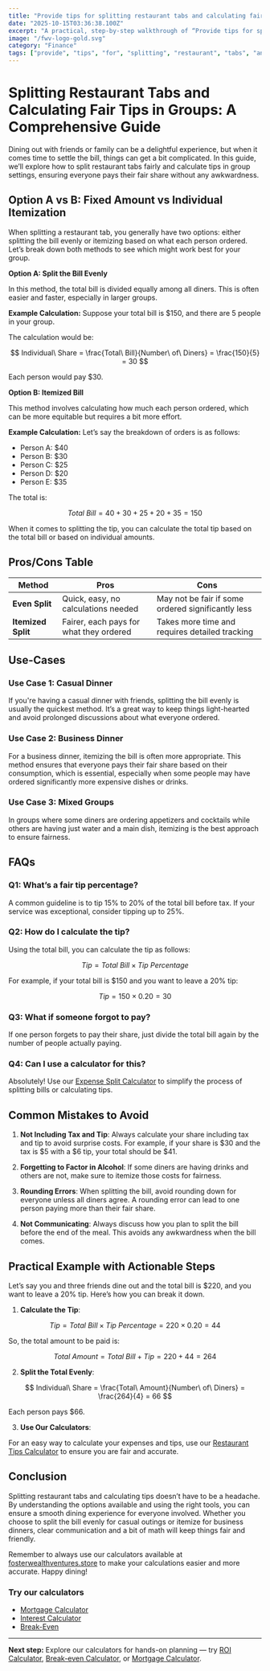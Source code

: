 ```yaml
---
title: "Provide tips for splitting restaurant tabs and calculating fair tips in groups — Complete Guide"
date: "2025-10-15T03:36:38.100Z"
excerpt: "A practical, step-by-step walkthrough of “Provide tips for splitting restaurant tabs and calculating fair tips in groups”."
image: "/fwv-logo-gold.svg"
category: "Finance"
tags: ["provide", "tips", "for", "splitting", "restaurant", "tabs", "and", "calculating"]
---
```


# Splitting Restaurant Tabs and Calculating Fair Tips in Groups: A Comprehensive Guide

Dining out with friends or family can be a delightful experience, but when it comes time to settle the bill, things can get a bit complicated. In this guide, we’ll explore how to split restaurant tabs fairly and calculate tips in group settings, ensuring everyone pays their fair share without any awkwardness. 

## Option A vs B: Fixed Amount vs Individual Itemization

When splitting a restaurant tab, you generally have two options: either splitting the bill evenly or itemizing based on what each person ordered. Let’s break down both methods to see which might work best for your group.

**Option A: Split the Bill Evenly**

In this method, the total bill is divided equally among all diners. This is often easier and faster, especially in larger groups.

**Example Calculation:**
Suppose your total bill is $150, and there are 5 people in your group. 

The calculation would be:

$$
Individual\ Share = \frac{Total\ Bill}{Number\ of\ Diners} = \frac{150}{5} = 30
$$

Each person would pay $30. 

**Option B: Itemized Bill**

This method involves calculating how much each person ordered, which can be more equitable but requires a bit more effort.

**Example Calculation:**
Let’s say the breakdown of orders is as follows:

- Person A: $40
- Person B: $30
- Person C: $25
- Person D: $20
- Person E: $35

The total is:

$$
Total\ Bill = 40 + 30 + 25 + 20 + 35 = 150
$$

When it comes to splitting the tip, you can calculate the total tip based on the total bill or based on individual amounts.

## Pros/Cons Table

| Method            | Pros                                               | Cons                                          |
|-------------------|----------------------------------------------------|-----------------------------------------------|
| **Even Split**    | Quick, easy, no calculations needed                | May not be fair if some ordered significantly less |
| **Itemized Split**| Fairer, each pays for what they ordered           | Takes more time and requires detailed tracking |

## Use-Cases

### Use Case 1: Casual Dinner 

If you're having a casual dinner with friends, splitting the bill evenly is usually the quickest method. It’s a great way to keep things light-hearted and avoid prolonged discussions about what everyone ordered.

### Use Case 2: Business Dinner 

For a business dinner, itemizing the bill is often more appropriate. This method ensures that everyone pays their fair share based on their consumption, which is essential, especially when some people may have ordered significantly more expensive dishes or drinks.

### Use Case 3: Mixed Groups 

In groups where some diners are ordering appetizers and cocktails while others are having just water and a main dish, itemizing is the best approach to ensure fairness.

## FAQs

### Q1: What’s a fair tip percentage?

A common guideline is to tip 15% to 20% of the total bill before tax. If your service was exceptional, consider tipping up to 25%.

### Q2: How do I calculate the tip?

Using the total bill, you can calculate the tip as follows:

$$
Tip = Total\ Bill \times Tip\ Percentage
$$

For example, if your total bill is $150 and you want to leave a 20% tip:

$$
Tip = 150 \times 0.20 = 30
$$

### Q3: What if someone forgot to pay?

If one person forgets to pay their share, just divide the total bill again by the number of people actually paying.

### Q4: Can I use a calculator for this?

Absolutely! Use our [Expense Split Calculator](/calculators) to simplify the process of splitting bills or calculating tips.

## Common Mistakes to Avoid

1. **Not Including Tax and Tip**: Always calculate your share including tax and tip to avoid surprise costs. For example, if your share is $30 and the tax is $5 with a $6 tip, your total should be $41.

2. **Forgetting to Factor in Alcohol**: If some diners are having drinks and others are not, make sure to itemize those costs for fairness.

3. **Rounding Errors**: When splitting the bill, avoid rounding down for everyone unless all diners agree. A rounding error can lead to one person paying more than their fair share.

4. **Not Communicating**: Always discuss how you plan to split the bill before the end of the meal. This avoids any awkwardness when the bill comes.

## Practical Example with Actionable Steps

Let’s say you and three friends dine out and the total bill is $220, and you want to leave a 20% tip. Here’s how you can break it down.

1. **Calculate the Tip**:

$$
Tip = Total\ Bill \times Tip\ Percentage = 220 \times 0.20 = 44
$$

So, the total amount to be paid is:

$$
Total\ Amount = Total\ Bill + Tip = 220 + 44 = 264
$$

2. **Split the Total Evenly**:

$$
Individual\ Share = \frac{Total\ Amount}{Number\ of\ Diners} = \frac{264}{4} = 66
$$

Each person pays $66.

3. **Use Our Calculators**:

For an easy way to calculate your expenses and tips, use our [Restaurant Tips Calculator](/calculators) to ensure you are fair and accurate.

## Conclusion

Splitting restaurant tabs and calculating tips doesn’t have to be a headache. By understanding the options available and using the right tools, you can ensure a smooth dining experience for everyone involved. Whether you choose to split the bill evenly for casual outings or itemize for business dinners, clear communication and a bit of math will keep things fair and friendly. 

Remember to always use our calculators available at [fosterwealthventures.store](https://fosterwealthventures.store/calculators) to make your calculations easier and more accurate. Happy dining!



### Try our calculators
- [Mortgage Calculator](/calculators)
- [Interest Calculator](/calculators)
- [Break-Even](/calculators)


---
**Next step:** Explore our calculators for hands-on planning — try [ROI Calculator](/calculators), [Break-even Calculator](/calculators), or [Mortgage Calculator](/calculators).


<script type="application/ld+json">
{
  "@context": "https://schema.org",
  "@type": "Article",
  "headline": "Provide tips for splitting restaurant tabs and calculating fair tips in groups — Complete Guide",
  "description": "A practical, step-by-step walkthrough of “Provide tips for splitting restaurant tabs and calculating fair tips in groups”.",
  "author": {
    "@type": "Organization",
    "name": "Foster Wealth Ventures"
  },
  "datePublished": "2025-10-15T03:35:57.839Z",
  "image": "/fwv-logo-gold.svg"
}
</script>


<script type="application/ld+json">
{ "@context":"https://schema.org", "@type":"FAQPage", "mainEntity": [] }
</script>
